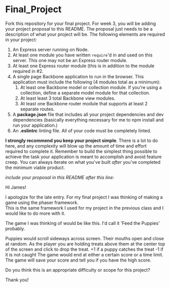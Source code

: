 # Final_Project

Fork this repository for your final project. For week 3, you will be adding your project proposal to this README. The proposal just needs to be a description of what your project will be. The following elements are required in your project:

1. An Express server running on Node.
2. At least one module you have written `require`'d in and used on this server. This one may not be an Express router module.
3. At least one Express router module (this is in addition to the module required in #2.
4. A single page Backbone application to run in the browser. This application must include the following (4 modules total as a minimum):
   1. At least one Backbone model or collection module. If you're using a collection, define a separate model module for that collection.
   2. At least least 3 total Backbone view modules.
   3. At least one Backbone router module that supports at least 2 separate routes.
5. A **package.json** file that includes all your project dependencies and dev dependencies (basically everything necessary for me to npm install and run your application.)
6. An **.eslintrc** linting file. All of your code must be completely linted.

**I strongly recommend you keep your project simple**. There is a lot to do here, and any complexity will blow up the amount of time and effort required to complete it. Remember to build the simplest thing possible to achieve the task your application is meant to accomplish and avoid feature creep. You can always iterate on what you've built *after* you've completed the minimum viable product.

*include your proposal in this README after this line:*

Hi James!  

I apologize for the late entry.  For my final project I was thinking of making a game using the phaser framework.  
This is the same framework I used for my project in the previous class and I would like to do more with it.

The game I was thinking of would be like this.  I'd call it 'Feed the Puppies' probably.

Puppies would scroll sideways across screen.  Their mouths open and close at random.
As the player you are holding treats above them at the center top of the screen and click to drop the treat.
+1 if a puppy catches the treat
-1 if it is not caught
The game would end at either a certain score or a time limit.
The game will save your score and tell you if you have the high score.

Do you think this is an appropriate difficulty or scope for this project?

Thank you!